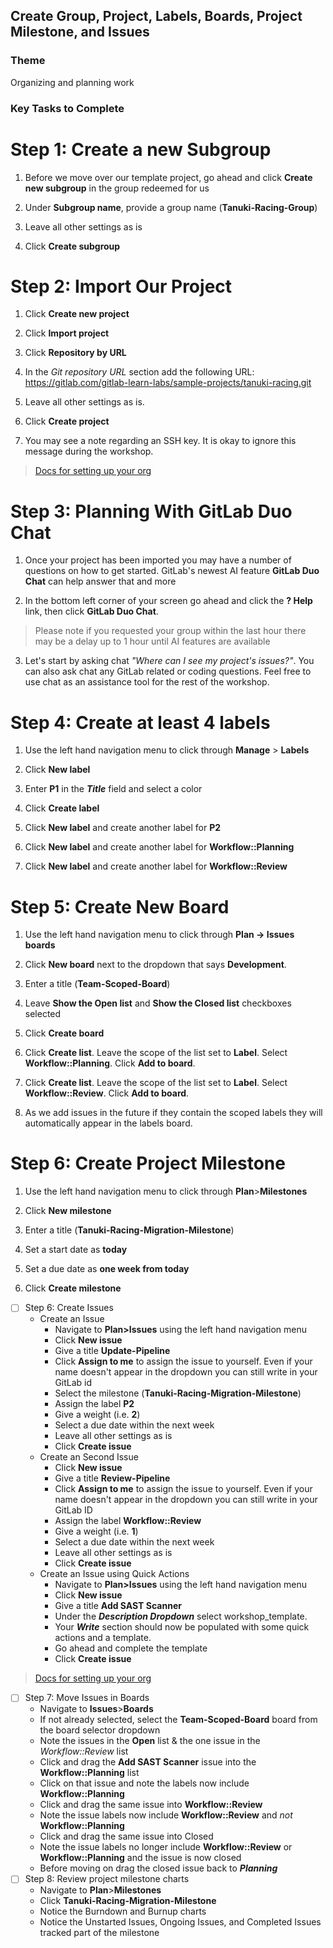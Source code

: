 ## Create Group, Project, Labels, Boards, Project Milestone, and Issues

### Theme

Organizing and planning work

### Key Tasks to Complete

# Step 1: Create a new Subgroup

1. Before we move over our template project, go ahead and click **Create new subgroup** in the group redeemed for us
  
2. Under **Subgroup name**, provide a group name (**Tanuki-Racing-Group**)

3. Leave all other settings as is

4. Click **Create subgroup**
 
# Step 2: Import Our Project

1. Click **Create new project**
  
2. Click **Import project**
  
3. Click **Repository by URL**
  
4. In the _Git repository URL_ section add the following URL: https://gitlab.com/gitlab-learn-labs/sample-projects/tanuki-racing.git
  
5. Leave all other settings as is.
  
6. Click **Create project**
  
7. You may see a note regarding an SSH key. It is okay to ignore this message during the workshop.

> [Docs for setting up your org](https://docs.gitlab.com/ee/topics/set_up_organization.html)


# Step 3: Planning With GitLab Duo Chat

1. Once your project has been imported you may have a number of questions on how to get started. GitLab's newest AI feature **GitLab Duo Chat** can help answer that and more
  
2. In the bottom left corner of your screen go ahead and click the **? Help** link, then click **GitLab Duo Chat**.

  > Please note if you requested your group within the last hour there may be a delay up to 1 hour until AI features are available

3. Let's start by asking chat _"Where can I see my project's issues?"_. You can also ask chat any GitLab related or coding questions. Feel free to use chat as an assistance tool for the rest of the workshop.

# Step 4: Create at least 4 labels

1. Use the left hand navigation menu to click through **Manage** > **Labels**
  
2. Click **New label**
  
3. Enter **P1** in the ***Title*** field and select a color
  
4. Click **Create label**
  
5. Click **New label** and create another label for **P2**
  
6. Click **New label** and create another label for **Workflow::Planning**
  
7. Click **New label** and create another label for **Workflow::Review**

# Step 5: Create New Board

1. Use the left hand navigation menu to click through **Plan -> Issues boards**
  
2. Click **New board** next to the dropdown that says **Development**.

3. Enter a title (**Team-Scoped-Board**)
  
4. Leave **Show the Open list** and **Show the Closed list** checkboxes selected
  
5. Click **Create board**
  
6. Click **Create list**. Leave the scope of the list set to **Label**. Select **Workflow::Planning**. Click **Add to board**.
  
7. Click **Create list**. Leave the scope of the list set to **Label**. Select **Workflow::Review**. Click **Add to board**.
  
8. As we add issues in the future if they contain the scoped labels they will automatically appear in the labels board.

# Step 6: Create Project Milestone

1. Use the left hand navigation menu to click through **Plan**>**Milestones**
  
2. Click **New milestone**
  
3. Enter a title (**Tanuki-Racing-Migration-Milestone**)
  
4. Set a start date as **today**
  
5. Set a due date as **one week from today**
  
6. Click **Create milestone**

* [ ] Step 6: Create Issues
  * Create an Issue
    * Navigate to **Plan>Issues** using the left hand navigation menu
    * Click **New issue**
    * Give a title **Update-Pipeline**
    * Click **Assign to me** to assign the issue to yourself. Even if your name doesn't appear in the dropdown you can still write in your GitLab id
    * Select the milestone (**Tanuki-Racing-Migration-Milestone**)
    * Assign the label **P2**
    * Give a weight (i.e. **2**)
    * Select a due date within the next week
    * Leave all other settings as is
    * Click **Create issue**
  * Create an Second Issue
    * Click **New issue**
    * Give a title **Review-Pipeline**
    * Click **Assign to me** to assign the issue to yourself. Even if your name doesn't appear in the dropdown you can still write in your GitLab ID
    * Assign the label **Workflow::Review**
    * Give a weight (i.e. **1**)
    * Select a due date within the next week
    * Leave all other settings as is
    * Click **Create issue**
  * Create an Issue using Quick Actions
    * Navigate to **Plan>Issues** using the left hand navigation menu
    * Click **New issue**
    * Give a title **Add SAST Scanner**
    * Under the ***Description Dropdown*** select workshop_template.
    * Your ***Write*** section should now be populated with some quick actions and a template. 
    * Go ahead and complete the template
    * Click **Create issue**

> [Docs for setting up your org](https://docs.gitlab.com/ee/user/project/quick_actions.html)


* [ ] Step 7: Move Issues in Boards
  * Navigate to **Issues**>**Boards**
  * If not already selected, select the **Team-Scoped-Board** board from the board selector dropdown
  * Note the issues in the **Open** list & the one issue in the _Workflow::Review_ list
  * Click and drag the **Add SAST Scanner** issue into the **Workflow::Planning** list
  * Click on that issue and note the labels now include **Workflow::Planning**
  * Click and drag the same issue into **Workflow::Review**
  * Note the issue labels now include **Workflow::Review** and *not* **Workflow::Planning**
  * Click and drag the same issue into Closed
  * Note the issue labels no longer include **Workflow::Review** or **Workflow::Planning** and the issue is now closed
  * Before moving on drag the closed issue back to ***Planning***
* [ ] Step 8: Review project milestone charts
  * Navigate to **Plan**>**Milestones**
  * Click **Tanuki-Racing-Migration-Milestone**
  * Notice the Burndown and Burnup charts
  * Notice the Unstarted Issues, Ongoing Issues, and Completed Issues tracked part of the milestone


